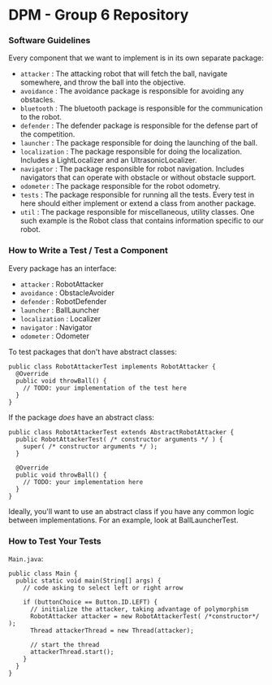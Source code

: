 DPM - Group 6 Repository
========================

### Software Guidelines

Every component that we want to implement is in its own separate package:

* `attacker` : The attacking robot that will fetch the ball, navigate
  somewhere, and throw the ball into the objective.
* `avoidance` : The avoidance package is responsible for avoiding any
  obstacles.
* `bluetooth` : The bluetooth package is responsible for the communication to
  the robot.
* `defender` : The defender package is responsible for the defense part of the
  competition.
* `launcher` : The package responsible for doing the launching of the ball.
* `localization` : The package responsible for doing the localization.
  Includes a LightLocalizer and an UltrasonicLocalizer.
* `navigator` : The package responsible for robot navigation. Includes
  navigators that can operate with obstacle or without obstacle support.
* `odometer` : The package responsible for the robot odometry.
* `tests` : The package responsible for running all the tests. Every test in
  here should either implement or extend a class from another package.
* `util` : The package responsible for miscellaneous, utility classes. One
  such example is the Robot class that contains information specific to our
  robot.

### How to Write a Test / Test a Component

Every package has an interface:

* `attacker` : RobotAttacker
* `avoidance` : ObstacleAvoider
* `defender` : RobotDefender
* `launcher` : BallLauncher
* `localization` : Localizer
* `navigator` : Navigator
* `odometer` : Odometer

To test packages that don't have abstract classes:

    public class RobotAttackerTest implements RobotAttacker {
      @Override
      public void throwBall() {
        // TODO: your implementation of the test here
      }
    }

If the package *does* have an abstract class:

    public class RobotAttackerTest extends AbstractRobotAttacker {
      public RobotAttackerTest( /* constructor arguments */ ) {
        super( /* constructor arguments */ );
      }

      @Override
      public void throwBall() {
        // TODO: your implementation here
      }
    }

Ideally, you'll want to use an abstract class if you have any common logic
between implementations. For an example, look at BallLauncherTest.

### How to Test Your Tests

`Main.java`:

    public class Main {
      public static void main(String[] args) {
        // code asking to select left or right arrow

        if (buttonChoice == Button.ID.LEFT) {
          // initialize the attacker, taking advantage of polymorphism
          RobotAttacker attacker = new RobotAttackerTest( /*constructor*/ );
          Thread attackerThread = new Thread(attacker);

          // start the thread
          attackerThread.start();
        }
      }
    }
